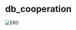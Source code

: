 # db_cooperation
![ERD](https://user-images.githubusercontent.com/51293902/144869467-fe6c5f75-b09e-499a-a3f9-a15f8703c4e0.png)
